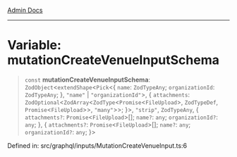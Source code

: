[Admin Docs](/)

***

# Variable: mutationCreateVenueInputSchema

> `const` **mutationCreateVenueInputSchema**: `ZodObject`\<`extendShape`\<`Pick`\<\{ `name`: `ZodTypeAny`; `organizationId`: `ZodTypeAny`; \}, `"name"` \| `"organizationId"`\>, \{ `attachments`: `ZodOptional`\<`ZodArray`\<`ZodType`\<`Promise`\<`FileUpload`\>, `ZodTypeDef`, `Promise`\<`FileUpload`\>\>, `"many"`\>\>; \}\>, `"strip"`, `ZodTypeAny`, \{ `attachments?`: `Promise`\<`FileUpload`\>[]; `name?`: `any`; `organizationId?`: `any`; \}, \{ `attachments?`: `Promise`\<`FileUpload`\>[]; `name?`: `any`; `organizationId?`: `any`; \}\>

Defined in: src/graphql/inputs/MutationCreateVenueInput.ts:6
